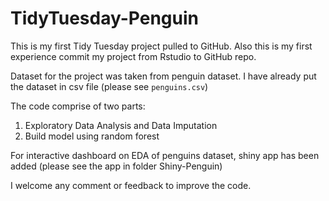 # TidyTuesday-Penguin

This is my first Tidy Tuesday project pulled to GitHub. Also this is my first experience commit my project from Rstudio to GitHub repo.

Dataset for the project was taken from penguin dataset. I have already put the dataset in csv file (please see `penguins.csv`)

The code comprise of two parts:
1. Exploratory Data Analysis and Data Imputation
2. Build model using random forest

For interactive dashboard on EDA of penguins dataset, shiny app has been added (please see the app in folder Shiny-Penguin)

I welcome any comment or feedback to improve the code.




